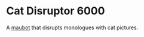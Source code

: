 # Cat Disruptor 6000
A [maubot](https://github.com/maubot/maubot) that disrupts monologues with cat pictures.
